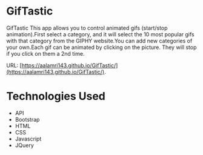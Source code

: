# GifTastic

GifTastic This app allows you to control animated gifs (start/stop animation).First select a category, and it will select the 10 most popular gifs with that category from the GIPHY website.You can add new categories of your own.Each gif can be animated by clicking on the picture. They will stop if you click on them a 2nd time.

URL: [https://aalamri143.github.io/GifTastic/](https://aalamri143.github.io/GifTastic/).

# Technologies Used

* API
* Bootstrap
* HTML
* CSS
* Javascript
* JQuery
